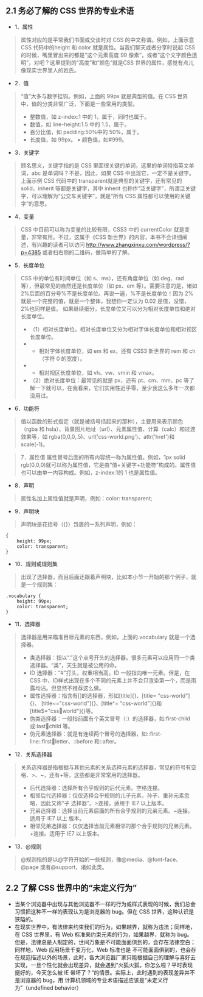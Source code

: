 <!--
 * @Author: your name
 * @Date: 2020-07-23 10:36:32
 * @LastEditTime: 2020-07-23 10:52:35
 * @LastEditors: Please set LastEditors
 * @Description: In User Settings Edit
 * @FilePath: \cssWorld\第二章\note.md
--> 

## 2.1 务必了解的 CSS 世界的专业术语
+ 1．属性
> 属性对应的是平常我们书面或交谈时对 CSS 的中文称谓。例如，上面示意 CSS 代码中的height 和 color 就是属性。当我们聊天或者分享时说起 CSS 的时候，嘴里冒出来的都是“这个元素高度 99 像素”，或者“这个文字颜色透明”，对吧？这里提到的“高度”和“颜色”就是CSS 世界的属性，感觉有点儿像现实世界里人的姓氏。

+ 2．值
> “值”大多与数字挂钩。例如，上面的 99px 就是典型的值。在 CSS 世界中，值的分类非常广泛，下面是一些常用的类型。
> + 整数值，如 z-index:1 中的 1，属于<integer>，同时也属于<number>。 
> + 数值，如 line-height:1.5 中的 1.5，属于<number>。 
> + 百分比值，如 padding:50%中的 50%，属于<percent>。 
> + 长度值，如 99px。 • 颜色值，如#999。

+ 3．关键字
> 顾名思义，关键字指的是 CSS 里面很关键的单词，这里的单词特指英文单词，abc 是单词吗？不是，因此，如果 CSS 中出现它，一定不是关键字。上面示例 CSS 代码中的 transparent就是典型的关键字，还有常见的 solid、inherit 等都是关键字，其中 inherit 也称作“泛关键字”，所谓泛关键字，可以理解为“公交车关键字”，就是“所有 CSS 属性都可以使用的关键字”的意思。

+ 4．变量
> CSS 中目前可以称为变量的比较有限，CSS3 中的 currentColor 就是变量，非常有用。不过，这属于《CSS 新世界》的内容，本书不会详细阐述，有兴趣的读者可以访问 http://www.zhangxinxu.com/wordpress/?p=4385 或者扫右侧的二维码，做简单的了解。

+ 5．长度单位
> CSS 中的单位有时间单位（如 s、ms），还有角度单位（如 deg、rad 等），但最常见的自然还是长度单位（如 px、em 等）。需要注意的是，诸如 2%后面的百分号%不是长度单位。再说一遍，%不是长度单位！因为 2%就是一个完整的值，就是一个整体，我想你一定认为 0.02 是值，没错，2%也同样是值。
> 如果继续细分，长度单位又可以分为相对长度单位和绝对长度单位。
> + （1）相对长度单位。相对长度单位又分为相对字体长度单位和相对视区长度单位。
> + + 相对字体长度单位，如 em 和 ex，还有 CSS3 新世界的 rem 和 ch（字符 0 的宽度）。
> + + 相对视区长度单位，如 vh、vw、vmin 和 vmax。
> + （2）绝对长度单位：最常见的就是 px，还有 pt、cm、mm、pc 等了解一下就可以，在我看来，它们实用性近乎零，至少我这么多年一次都没用过。

+ 6．功能符
> 值以函数的形式指定（就是被括号括起来的那种），主要用来表示颜色（rgba 和 hsla）、背景图片地址（url）、元素属性值、计算（calc）和过渡效果等，如 rgba(0,0,0,.5)、url('css-world.png')、attr('href')和 scale(-1)。

> 7．属性值
> 属性冒号后面的所有内容统一称为属性值。例如，1px solid rgb(0,0,0)就可以称为属性值，它是由“值+关键字+功能符”构成的。属性值也可以由单一内容构成。例如，z-index:1的 1 也是属性值。

+ 8．声明
> 属性名加上属性值就是声明，例如：color: transparent;

+ 9．声明块
>声明块是花括号（{}）包裹的一系列声明，例如：
    
    { 
        height: 99px; 
        color: transparent; 
    }

+ 10．规则或规则集
> 出现了选择器，而且后面还跟着声明块，比如本小节一开始的那个例子，就是一个规则集：
    
    .vocabulary { 
        height: 99px; 
        color: transparent; 
    }

+ 11．选择器
> 选择器是用来瞄准目标元素的东西，例如，上面的.vocabulary 就是一个选择器。
> + 类选择器：指以“.”这个点号开头的选择器。很多元素可以应用同一个类选择器。“类”，天生就是被公用的命。
> + ID 选择器：“#”打头，权重相当高。ID 一般指向唯一元素。但是，在 CSS 中，ID样式出现在多个不同的元素上并不会只渲染第一个，而是雨露均沾。但显然不推荐这么做。
> + 属性选择器：指含有[]的选择器，形如[title]{}、[title= "css-world"]{}、
[title~="css-world"]{}、[title^= "css-world"]{}和[title$="cssworld"]{}等。
> + 伪类选择器：一般指前面有个英文冒号（:）的选择器，如:first-child 或:lastchild 等。
> + 伪元素选择器：就是有连续两个冒号的选择器，如::first-line::firstletter、::before 和::after。

+ 12．关系选择器
> 关系选择器是指根据与其他元素的关系选择元素的选择器，常见的符号有空格、>、~，还有+等，这些都是非常常用的选择器。
> + 后代选择器：选择所有合乎规则的后代元素。空格连接。
> + 相邻后代选择器：仅仅选择合乎规则的儿子元素，孙子、重孙元素忽略，因此又称“子
选择器”。>连接。适用于 IE7 以上版本。
> + 兄弟选择器：选择当前元素后面的所有合乎规则的兄弟元素。~连接。适用于 IE7 以上
版本。
> + 相邻兄弟选择器：仅仅选择当前元素相邻的那个合乎规则的兄弟元素。+连接。适用于
IE7 以上版本。

+ 13．@规则
> @规则指的是以@字符开始的一些规则，像@media、@font-face、@page 或者@support，诸如此类。

## 2.2 了解 CSS 世界中的“未定义行为”
+ 当某个浏览器中出现与其他浏览器不一样的行为或样式表现的时候，我们总会习惯把这种不一样的表现认为是浏览器的 bug。但在 CSS 世界，这种认识是狭隘的。
+ 在现实世界中，有法律来约束我们的行为，如果越界，就称为违法；同样地，在 CSS 世界里，有 Web 标准来约束元素的行为，如果越界，就称为 bug。但是，法律总是人制定的，世间万象是不可能面面俱到的，会存在法律空白；同样地，Web 应用场景千变万化，Web 标准也是
不可能面面俱到的，也会存在规范描述以外的场景，此时，各大浏览器厂家只能根据自己的理解与喜好去实现，一旦个性化就会出现差异，就会遇到“火狐火狐，你怎么啦？平时表现挺好的，今天怎么被 IE 带坏了？”的情景。实际上，此时遇到的表现差异并不是浏览器的 bug，用
计算机领域的专业术语描述应该是“未定义行为”（undefined behavior）